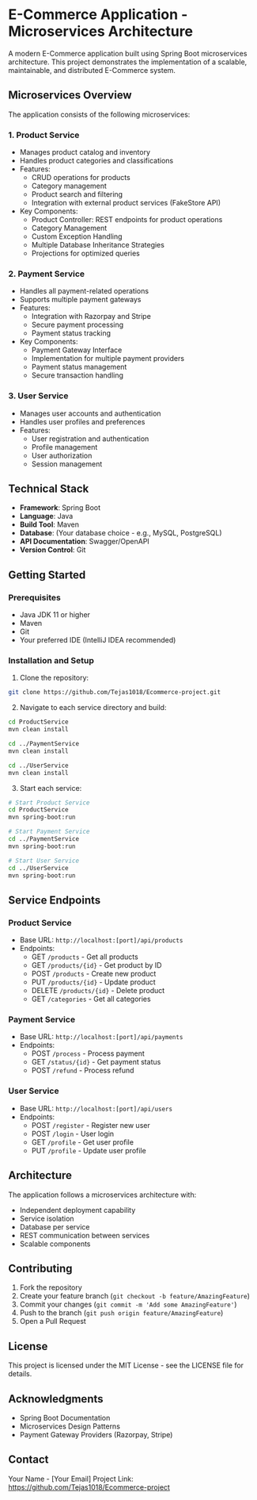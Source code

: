 # E-Commerce Application - Microservices Architecture

A modern E-Commerce application built using Spring Boot microservices architecture. This project demonstrates the implementation of a scalable, maintainable, and distributed E-Commerce system.

## Microservices Overview

The application consists of the following microservices:

### 1. Product Service
- Manages product catalog and inventory
- Handles product categories and classifications
- Features:
  - CRUD operations for products
  - Category management
  - Product search and filtering
  - Integration with external product services (FakeStore API)
- Key Components:
  - Product Controller: REST endpoints for product operations
  - Category Management
  - Custom Exception Handling
  - Multiple Database Inheritance Strategies
  - Projections for optimized queries

### 2. Payment Service
- Handles all payment-related operations
- Supports multiple payment gateways
- Features:
  - Integration with Razorpay and Stripe
  - Secure payment processing
  - Payment status tracking
- Key Components:
  - Payment Gateway Interface
  - Implementation for multiple payment providers
  - Payment status management
  - Secure transaction handling

### 3. User Service
- Manages user accounts and authentication
- Handles user profiles and preferences
- Features:
  - User registration and authentication
  - Profile management
  - User authorization
  - Session management

## Technical Stack

- **Framework**: Spring Boot
- **Language**: Java
- **Build Tool**: Maven
- **Database**: (Your database choice - e.g., MySQL, PostgreSQL)
- **API Documentation**: Swagger/OpenAPI
- **Version Control**: Git

## Getting Started

### Prerequisites
- Java JDK 11 or higher
- Maven
- Git
- Your preferred IDE (IntelliJ IDEA recommended)

### Installation and Setup

1. Clone the repository:
```bash
git clone https://github.com/Tejas1018/Ecommerce-project.git
```

2. Navigate to each service directory and build:
```bash
cd ProductService
mvn clean install

cd ../PaymentService
mvn clean install

cd ../UserService
mvn clean install
```

3. Start each service:
```bash
# Start Product Service
cd ProductService
mvn spring-boot:run

# Start Payment Service
cd ../PaymentService
mvn spring-boot:run

# Start User Service
cd ../UserService
mvn spring-boot:run
```

## Service Endpoints

### Product Service
- Base URL: `http://localhost:[port]/api/products`
- Endpoints:
  - GET `/products` - Get all products
  - GET `/products/{id}` - Get product by ID
  - POST `/products` - Create new product
  - PUT `/products/{id}` - Update product
  - DELETE `/products/{id}` - Delete product
  - GET `/categories` - Get all categories

### Payment Service
- Base URL: `http://localhost:[port]/api/payments`
- Endpoints:
  - POST `/process` - Process payment
  - GET `/status/{id}` - Get payment status
  - POST `/refund` - Process refund

### User Service
- Base URL: `http://localhost:[port]/api/users`
- Endpoints:
  - POST `/register` - Register new user
  - POST `/login` - User login
  - GET `/profile` - Get user profile
  - PUT `/profile` - Update user profile

## Architecture

The application follows a microservices architecture with:
- Independent deployment capability
- Service isolation
- Database per service
- REST communication between services
- Scalable components

## Contributing

1. Fork the repository
2. Create your feature branch (`git checkout -b feature/AmazingFeature`)
3. Commit your changes (`git commit -m 'Add some AmazingFeature'`)
4. Push to the branch (`git push origin feature/AmazingFeature`)
5. Open a Pull Request

## License

This project is licensed under the MIT License - see the LICENSE file for details.

## Acknowledgments

- Spring Boot Documentation
- Microservices Design Patterns
- Payment Gateway Providers (Razorpay, Stripe)

## Contact

Your Name - [Your Email]
Project Link: https://github.com/Tejas1018/Ecommerce-project
